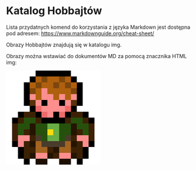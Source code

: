 # Katalog Hobbajtów

Lista przydatnych komend do korzystania z języka Markdown jest dostępna pod adresem: https://www.markdownguide.org/cheat-sheet/

Obrazy Hobbajtów znajdują się w katalogu img.

Obrazy można wstawiać do dokumentów MD za pomocą znacznika HTML img:

<img src = "https://raw.githubusercontent.com/szymonmackowiak/hobbytes/main/img/hobbit1a.png">
